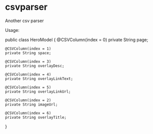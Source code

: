 csvparser
=========

Another csv parser

Usage:

public class HeroModel {
    @CSVColumn(index = 0)
    private String page;

    @CSVColumn(index = 1)
    private String space;

    @CSVColumn(index = 3)
    private String overlayDesc;

    @CSVColumn(index = 4)
    private String overlayLinkText;

    @CSVColumn(index = 5)
    private String overlayLinkUrl;

    @CSVColumn(index = 2)
    private String imageUrl;

    @CSVColumn(index = 6)
    private String overlayTitle;
}

